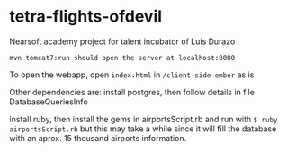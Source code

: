 tetra-flights-ofdevil
=====================

Nearsoft academy project for talent incubator of Luis Durazo

`mvn tomcat7:run should open the server at localhost:8080`

To open the webapp, open `index.html` in `/client-side-ember` as is

Other dependencies are:
install postgres, then follow details in file DatabaseQueriesInfo

install ruby, then install the gems in airportsScript.rb and run with `$ ruby airportsScript.rb` but this may take a while
since it will fill the database with an aprox. 15 thousand airports information.
